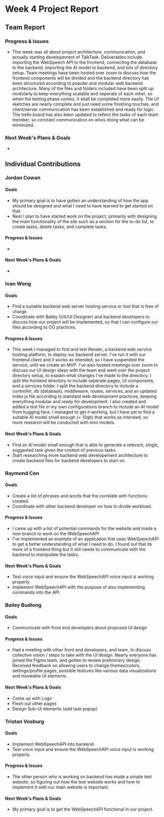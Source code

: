 # Week 4 Project Report

## Team Report

### Progress & Issues

* This week was all about project architecture, communication, and actually starting developement of TalkTask. Deliverables include importing the WebSpeech API to the frontend, connecting the database to the backend, importing the AI model to backend, and lots of directory setup. Team meetings have been hosted over zoom to discuss how the frontend components will be divided and the backend directory has been structured according to popular and modular web backend architecture. Many of the files and folders included have been split up modularly to keep everything scalable and seperate of each other, so when the testing phase comes, it shall be completed more easily. The UI sketches are nearly complete and just need some finishing touches, and client/server communication has been established and ready for logic. The trello board has also been updated to reflect the tasks of each team member, so constant communication on whos doing what can be minimized.

### Next Week's Plans & Goals

* 

## Individual Contributions

### Jordan Cowan

#### Goals

* My primary goal is to have gotten an understanding of how the app should be designed and what I need to have learned to get started on that.
* Next I plan to have started work on the project, primarily with designing the main functionality of the site such as a section for the to-do list, to create tasks, delete tasks, and complete tasks.

#### Progress & Issues

* 

#### Next Week's Plans & Goals

*

### Ivan Wong

#### Goals

* Find a suitable backend web server hosting service or tool that is free of charge.
* Coordinate with Bailey (UX/UI Designer) and backend developers to discuss how our project will be implemented, so that I can configure our files according to OO practices.

#### Progress & Issues

* This week I managed to find and test Render, a backend web service hosting platform, to deploy our backend server. I've run it with our frontend client and it works as intended, so I have suspended the service, until we create an MVP. I've also hosted meetings over zoom to discuss our UI design ideas with the team and went over the project directory setup, to explain what changes I've made to the directory. I split the frontend directory to include seperate pages, UI components, and a services folder. I split the backend directory to include a controller, db (database), middleware, routes, services, and an updated index.js file according to standard web development practices, keeping everything modular and ready for development. I also created and added a test file in my own configurations branch to include an AI model from hugging face. I managed to get it working, but I have yet to find a suitable AI model small enough (< 10gb) that works as intended, so more research will be conducted with mini models.

#### Next Week's Plans & Goals

* Find an AI model small enough that is able to generate a relevant, single, suggested task given the context of previous tasks.
* Start researching more backend web developement architecture to create backend files for backend developers to start on.

### Raymond Cen

#### Goals

* Create a list of phrases and words that the correlate with functions created.
* Coordinate with other backend developer on how to divide workload.

#### Progress & Issues

* I came up with a list of potential commands for the website and made a new branch to work on the WebSpeechAPI
* I've implemented an example of an application that uses WebSpeechAPI to get a better understanding of what I need to do. I found out that its more of a frontend thing but it still needs to communicate with the backend to manipulate the tasks. 

#### Next Week's Plans & Goals

* Test voice input and ensure the WebSpeechAPI voice input is working properly.
* Implement WebSpeechAPI with the purpose of also implementing commands into the API.

### Bailey Budlong

#### Goals

* Communicate with front end developers about proposed UI design

#### Progress & Issues

* Had a meeting with other front end developers, and team, to discuss collective vision / steps to take with the UI design. Nearly everyone has joined the Figma team, and gotten to review preliminary design. Received feedback on allowing users to change themes/colors, settings/profile pages, possible features like various data visualizations and moveable UI elements.

#### Next Week's Plans & Goals

* Come up with Logo
* Flesh out other pages
* Design Sub-UI elements (add task popup)

### Tristan Vosburg

#### Goals

* Implement WebSpeechAPI into backend.
* Test voice input and ensure the WebSpeechAPI voice input is working properly.

#### Progress & Issues

* The other person who is working on backend has made a simple test website, so figuring out how the test website works and how to implement it with our main website is important.

#### Next Week's Plans & Goals

* My primary goal is to get the WebSpeechAPI functional in our project.
